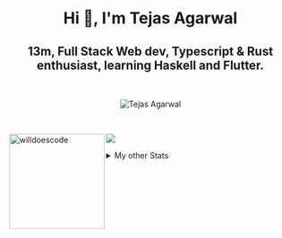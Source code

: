 <h1 align="center"> Hi 👋, I'm Tejas Agarwal    </h1>
<h2 align="center"> 13m, Full Stack Web dev, Typescript & Rust 
enthusiast, learning Haskell and Flutter. </h2>

<br />

<p align="center">
<img src="https://github-profile-trophy.vercel.app/?username=tejasag&theme=onedark&margin-w=15&margin-h=15&column=7" alt="Tejas Agarwal" /></a>
</p>

<br />
<p align="center">
<div>
<img height="170" align="left" src="https://github-readme-stats.vercel.app/api?username=tejasag&count_private=true&include_all_commits=true&theme=onedark" alt="willdoescode" />
<img src="https://github-readme-stats.vercel.app/api/top-langs/?username=tejasag&layout=compact&theme=onedark&langs_count=15" />
</div>
</p>

<details>
<summary>My other Stats</summary>
<!--START_SECTION:waka-->
![Profile Views](http://img.shields.io/badge/Profile%20Views-2-blue)

![Lines of code](https://img.shields.io/badge/From%20Hello%20World%20I%27ve%20Written-428630%20lines%20of%20code-blue)

**🐱 My Github Data** 

> 🏆 196 Contributions in the Year 2021
 > 
> 📦 9.6 kB Used in Github's Storage 
 > 
> 🚫 Not Opted to Hire
 > 
> 📜 23 Public Repositories 
 > 
> 🔑 4 Private Repositories  
 > 
**I'm an Early 🐤** 

```text
🌞 Morning    6 commits      █████░░░░░░░░░░░░░░░░░░░░   22.22% 
🌆 Daytime    11 commits     ██████████░░░░░░░░░░░░░░░   40.74% 
🌃 Evening    10 commits     █████████░░░░░░░░░░░░░░░░   37.04% 
🌙 Night      0 commits      ░░░░░░░░░░░░░░░░░░░░░░░░░   0.0%

```
📅 **I'm Most Productive on Thursday** 

```text
Monday       1 commits      █░░░░░░░░░░░░░░░░░░░░░░░░   3.7% 
Tuesday      5 commits      ████░░░░░░░░░░░░░░░░░░░░░   18.52% 
Wednesday    3 commits      ██░░░░░░░░░░░░░░░░░░░░░░░   11.11% 
Thursday     8 commits      ███████░░░░░░░░░░░░░░░░░░   29.63% 
Friday       2 commits      █░░░░░░░░░░░░░░░░░░░░░░░░   7.41% 
Saturday     4 commits      ███░░░░░░░░░░░░░░░░░░░░░░   14.81% 
Sunday       4 commits      ███░░░░░░░░░░░░░░░░░░░░░░   14.81%

```


📊 **This Week I Spent My Time On** 

```text
⌚︎ Time Zone: Asia/Kolkata

💬 Programming Languages: 
TypeScript               2 hrs 41 mins       ████████████░░░░░░░░░░░░░   48.02% 
Rust                     1 hr 46 mins        ████████░░░░░░░░░░░░░░░░░   31.72% 
Markdown                 21 mins             █░░░░░░░░░░░░░░░░░░░░░░░░   6.51% 
Git Config               17 mins             █░░░░░░░░░░░░░░░░░░░░░░░░   5.08% 
YAML                     14 mins             █░░░░░░░░░░░░░░░░░░░░░░░░   4.22%

🔥 Editors: 
WebStorm                 3 hrs 5 mins        █████████████░░░░░░░░░░░░   55.09% 
CLion                    1 hr 52 mins        ████████░░░░░░░░░░░░░░░░░   33.38% 
VS Code                  38 mins             ███░░░░░░░░░░░░░░░░░░░░░░   11.53%

🐱‍💻 Projects: 
kibbeh                   2 hrs 54 mins       █████████████░░░░░░░░░░░░   51.98% 
graphql-rocket-template  58 mins             ████░░░░░░░░░░░░░░░░░░░░░   17.41% 
pagurus                  53 mins             ████░░░░░░░░░░░░░░░░░░░░░   15.98% 
tejasag                  35 mins             ██░░░░░░░░░░░░░░░░░░░░░░░   10.6% 
caleb-website            6 mins              ░░░░░░░░░░░░░░░░░░░░░░░░░   1.88%

💻 Operating System: 
Linux                    5 hrs 36 mins       █████████████████████████   100.0%

```


<!--END_SECTION:waka-->
</details>
